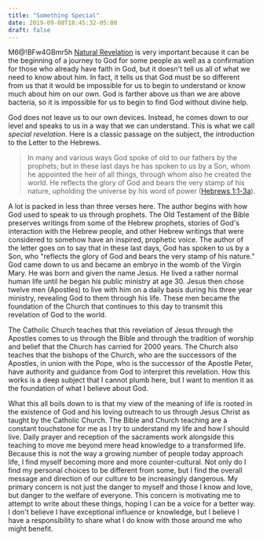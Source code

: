 ```yaml
---
title: "Something Special"
date: 2019-09-08T18:45:32-05:00
draft: false
---
```

M6@!BFw4GBmr5h
[Natural Revelation](https://www.scriptorium2.com/posts/2019/07/the-truth-about-god-through-nature/) is very important because it can be the beginning of a journey to God for some people as well as a confirmation for those who already have faith in God, but it doesn't tell us all of what we need to know about him. In fact, it tells us that God must be so different from us that it would be impossible for us to begin to understand or know much about him on our own. God is farther above us than we are above bacteria, so it is impossible for us to begin to find God without divine help.

God does not leave us to our own devices. Instead, he comes down to our level and speaks to us in a way that we can understand. This is what we call *special revelation*. Here is a classic passage on the subject, the introduction to the Letter to the Hebrews.

> In many and various ways God spoke of old to our fathers by the prophets; but in these last days he has spoken to us by a Son, whom he appointed the heir of all things, through whom also he created the world. He reflects the glory of God and bears the very stamp of his nature, upholding the universe by his word of power ([Hebrews 1:1-3a](https://www.biblegateway.com/passage/?search=Hebrews+1&version=RSVCE)).

A lot is packed in less than three verses here. The author begins with how God used to speak to us through prophets. The Old Testament of the Bible preserves writings from some of the Hebrew prophets, stories of God's interaction with the Hebrew people, and other Hebrew writings that were considered to somehow have an inspired, prophetic voice. The author of the letter goes on to say that in these last days, God has spoken to us by a Son, who "reflects the glory of God and bears the very stamp of his nature." God came down to us and became an embryo in the womb of the Virgin Mary. He was born and given the name Jesus. He lived a rather normal human life until he began his public ministry at age 30. Jesus then chose twelve men (Apostles) to live with him on a daily basis during his three year ministry, revealing God to them through his life. These men became the foundation of the Church that continues to this day to transmit this revelation of God to the world.

The Catholic Church teaches that this revelation of Jesus through the Apostles comes to us through the Bible and through the tradition of worship and belief that the Church has carried for 2000 years. The Church also teaches that the bishops of the Church, who are the successors of the Apostles, in union with the Pope, who is the successor of the Apostle Peter, have authority and guidance from God to interpret this revelation. How this works is a deep subject that I cannot plumb here, but I want to mention it as the foundation of what I believe about God.

What this all boils down to is that my view of the meaning of life is rooted in the existence of God and his loving outreach to us through Jesus Christ as taught by the Catholic Church. The Bible and Church teaching are a constant touchstone for me as I try to understand my life and how I should live. Daily prayer and reception of the sacraments work alongside this teaching to move me beyond mere head knowledge to a transformed life. Because this is not the way a growing number of people today approach life, I find myself becoming more and more counter-cultural. Not only do I find my personal choices to be different from some, but I find the overall message and direction of our culture to be increasingly dangerous. My primary concern is not just the danger to myself and those I know and love, but danger to the welfare of everyone. This concern is motivating me to attempt to write about these things, hoping I can be a voice for a better way. I don't believe I have exceptional influence or knowledge, but I believe I have a responsibility to share what I do know with those around me who might benefit.